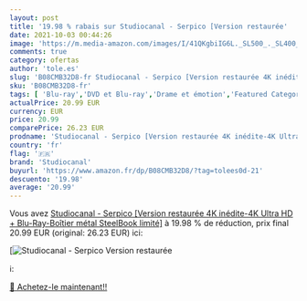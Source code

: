 ```yaml
---
layout: post
title: '19.98 % rabais sur Studiocanal - Serpico [Version restaurée'
date: 2021-10-03 00:44:26
image: 'https://m.media-amazon.com/images/I/41QKgbiIG6L._SL500_._SL400_.jpg'
comments: true
category: ofertas
author: 'tole.es'
slug: 'B08CMB32D8-fr Studiocanal - Serpico [Version restaurée 4K inédite-4K...'
sku: 'B08CMB32D8-fr'
tags: [ 'Blu-ray','DVD et Blu-ray','Drame et émotion','Featured Categories','Films','Policier','studiocanal', ]
actualPrice: 20.99 EUR
currency: EUR
price: 20.99
comparePrice: 26.23 EUR
prodname: 'Studiocanal - Serpico [Version restaurée 4K inédite-4K Ultra HD + Blu-Ray-Boîtier métal SteelBook limité]'
country: 'fr'
flag: '🇫🇷'
brand: 'Studiocanal'
buyurl: 'https://www.amazon.fr/dp/B08CMB32D8/?tag=tolees0d-21'
descuento: '19.98'
average: '20.99'
---
```


Vous avez [Studiocanal - Serpico [Version restaurée 4K inédite-4K Ultra HD + Blu-Ray-Boîtier métal SteelBook limité]](https://www.amazon.fr/dp/B08CMB32D8/?tag=tolees0d-21)  à  19.98 % de réduction, prix final  20.99 EUR (original: 26.23 EUR) ici:

[![Studiocanal - Serpico [Version restaurée](https://m.media-amazon.com/images/I/41QKgbiIG6L._SL500_._SL400_.jpg)](https://www.amazon.fr/dp/B08CMB32D8/?tag=tolees0d-21)

ℹ️:


[🛒 Achetez-le maintenant!!](https://www.amazon.fr/dp/B08CMB32D8/?tag=tolees0d-21)
